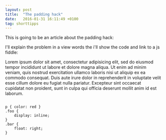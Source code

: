 ```yaml
---
layout: post
title:  "The padding hack"
date:   2016-01-31 16:11:49 +0100
tag: shorttipps
---
```

This is going to be an article about the padding hack: 

I'll explain the problem in a view words the i'll show the code and link to a js fiddle: 



Lorem ipsum dolor sit amet, consectetur adipisicing elit, sed do eiusmod
tempor incididunt ut labore et dolore magna aliqua. Ut enim ad minim veniam,
quis nostrud exercitation ullamco laboris nisi ut aliquip ex ea commodo
consequat. Duis aute irure dolor in reprehenderit in voluptate velit esse
cillum dolore eu fugiat nulla pariatur. Excepteur sint occaecat cupidatat non
proident, sunt in culpa qui officia deserunt mollit anim id est laborum.


<pre><code class="language-css">
p { color: red }
.foo {
	display: inline;
}
.bar {
	float: right;
}
</code></pre>